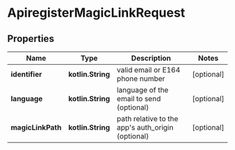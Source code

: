
# ApiregisterMagicLinkRequest

## Properties
Name | Type | Description | Notes
------------ | ------------- | ------------- | -------------
**identifier** | **kotlin.String** | valid email or E164 phone number |  [optional]
**language** | **kotlin.String** | language of the email to send (optional) |  [optional]
**magicLinkPath** | **kotlin.String** | path relative to the app&#39;s auth_origin (optional) |  [optional]




